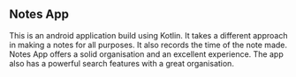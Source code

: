 <h2>Notes App</h2> This is an android application build using Kotlin. 
It takes a different approach in making a notes for all purposes. It also records the time of the note made. 
Notes App offers a solid organisation and an excellent experience. The app also has a powerful search features with a great organisation. 
